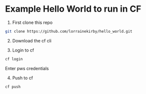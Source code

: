 # Example Hello World to run in CF

1. First clone this repo

```sh
git clone https://github.com/lorrainekirby/hello_world.git
```

2. Download the cf cli

3. Login to cf

```sh
cf login 
```
Enter pws credentials

4. Push to cf

```sh
cf push
```
